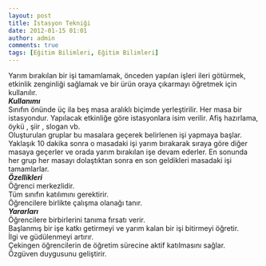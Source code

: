 ```yaml
---
layout: post
title: İstasyon Tekniği
date: 2012-01-15 01:01
author: admin
comments: true
tags: [Eğitim Bilimleri, Eğitim Bilimleri]
---
```

<div>
<div>Yarım bırakılan bir işi tamamlamak, önceden yapılan işleri ileri götürmek, etkinlik zenginliği sağlamak ve bir ürün oraya çıkarmayı öğretmek için kullanılır.</div>
<div></div>
<div><strong><em>Kullanımı </em></strong></div>
<div></div>
<div>Sınıfın önünde üç ila beş masa aralıklı biçimde yerleştirilir. Her masa bir istasyondur. Yapılacak etkinliğe göre istasyonlara isim verilir. Afiş hazırlama, öykü , şiir , slogan vb.</div>
<div>Oluşturulan gruplar bu masalara geçerek belirlenen işi yapmaya başlar. Yaklaşık 10 dakika sonra o masadaki işi yarım bırakarak sıraya göre diğer masaya geçerler ve orada yarım bırakılan işe devam ederler. En sonunda her grup her masayı dolaştıktan sonra en son geldikleri masadaki işi tamamlarlar.</div>
</div>
<div></div>
<div>
<div>
<div><strong><em>Özellikleri </em></strong></div>
<div>Öğrenci merkezlidir.</div>
<div>Tüm sınıfın katılımını gerektirir.</div>
<div>Öğrencilere birlikte çalışma olanağı tanır.</div>
<div></div>
<div><strong><em>Yararları</em></strong></div>
<div>Öğrencilere birbirlerini tanıma fırsatı verir.</div>
<div>Başlanmış bir işe katkı getirmeyi ve yarım kalan bir işi bitirmeyi öğretir.</div>
<div>İlgi ve güdülenmeyi artırır.</div>
<div>Çekingen öğrencilerin de öğretim sürecine aktif katılmasını sağlar.</div>
<div>Özgüven duygusunu geliştirir.</div>
<div></div>
</div>
</div>
